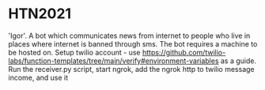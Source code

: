 # HTN2021
'Igor'. A bot which communicates news from internet to people who live in places where internet is banned through sms.
The bot requires a machine to be hosted on.
Setup twilio account - use https://github.com/twilio-labs/function-templates/tree/main/verify#environment-variables as a guide.
Run the receiver.py script, start ngrok, add the ngrok http to twilio message income, and use it
